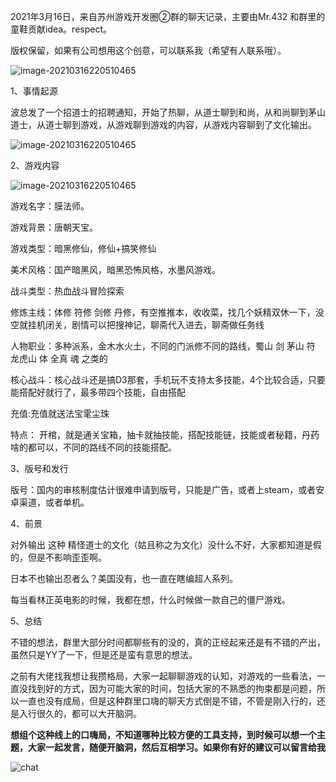 2021年3月16日，来自苏州游戏开发圈②群的聊天记录，主要由Mr.432 和群里的童鞋贡献idea。respect。

版权保留，如果有公司想用这个创意，可以联系我（希望有人联系哦）。	

![image-20210316220510465](D:\wechat\gameWathcer\img\20210316\1.png)

1、事情起源

​	波总发了一个招道士的招聘通知，开始了热聊，从道士聊到和尚，从和尚聊到茅山道士，从道士聊到游戏，从游戏聊到游戏的内容，从游戏内容聊到了文化输出。

![image-20210316220510465](D:\wechat\gameWathcer\img\20210316\2.png)

2、游戏内容

![image-20210316220510465](D:\wechat\gameWathcer\img\20210316\3.jpg)

游戏名字：膜法师。

游戏背景：唐朝天宝。

游戏类型：暗黑修仙，修仙+搞笑修仙

美术风格：国产暗黑风，暗黑恐怖风格，水墨风游戏。

战斗类型：热血战斗冒险探索

修炼主线：体修 符修 剑修 丹修，有空推推本，收收菜，找几个妖精双休一下，没空就挂机闭关，剧情可以把搜神记，聊斋代入进去，聊斋做任务线

人物职业：多种派系，金木水火土，不同的门派修不同的路线，蜀山 剑  茅山 符 龙虎山 体  全真 魂 之类的

核心战斗：核心战斗还是搞D3那套，手机玩不支持太多技能，4个比较合适，只要能搭配好就行了，最多带四个技能，自由搭配

充值:充值就送法宝雮尘珠

特点： 开棺，就是通关宝箱，抽卡就抽技能，搭配技能链，技能或者秘籍，丹药啥的都可以，不同的路线不同的技能搭配。

3、版号和发行

版号：国内的审核制度估计很难申请到版号，只能是广告，或者上steam，或者安卓渠道，或者单机。

4、前景

对外输出 这种 精怪道士的文化（姑且称之为文化）没什么不好，大家都知道是假的，但是不影响歪歪啊。

日本不也输出忍者么？美国没有，也一直在瞎编超人系列。

每当看林正英电影的时候，我都在想，什么时候做一款自己的僵尸游戏。

5、总结

不错的想法，群里大部分时间都聊些有的没的，真的正经起来还是有不错的产出，虽然只是YY了一下，但是还是蛮有意思的想法。

之前有大佬找我想让我攒格局，大家一起聊聊游戏的认知，对游戏的一些看法，一直没找到好的方式，因为可能大家的时间，包括大家的不熟悉的拘束都是问题，所以一直也没有成局，但是这种群里口嗨的聊天方式倒是不错，不管是刚入行的，还是入行很久的，都可以大开脑洞。

**想组个这种线上的口嗨局，不知道哪种比较方便的工具支持，到时候可以想一个主题，大家一起发言，随便开脑洞，然后互相学习。如果你有好的建议可以留言给我**



![chat](D:\wechat\gameWathcer\img\chat.png)